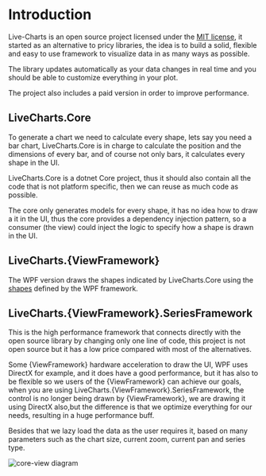 # Introduction

Live-Charts is an open source project licensed under the [MIT license](https://opensource.org/licenses/MIT), it started as an alternative to pricy libraries, the idea is to build a solid, flexible and easy to use framework to visualize data in as many ways as possible.

The library updates automatically as your data changes in real time and you should be able to customize everything in your plot.

The project also includes a paid version in order to improve performance.

## LiveCharts.Core

To generate a chart we need to calculate every shape, lets say you need a bar chart, LiveCharts.Core is in charge to calculate the position and the dimensions of every bar, and of course not only bars, it calculates every shape in the UI.

LiveCharts.Core is a dotnet Core project, thus it should also contain all the code that is not platform specific, then we can reuse as much code as possible.

The core only generates models for every shape, it has no idea how to draw a it in the UI, thus the core provides a dependency injection pattern, so a consumer (the view) could inject the logic to specify how a shape is drawn in the UI.

## LiveCharts.{ViewFramework}

The WPF version draws the shapes indicated by LiveCharts.Core using the [shapes](https://docs.microsoft.com/en-us/dotnet/framework/wpf/graphics-multimedia/shapes-and-basic-drawing-in-wpf-overview) defined by the WPF framework.

## LiveCharts.{ViewFramework}.SeriesFramework

This is the high performance framework that connects directly with the open source library by changing only one line of code, this project is not open source but it has a low price compared with most of the alternatives.

Some {ViewFramework} hardware acceleration to draw the UI, WPF uses DirectX for example, and it does have a good performance, but it has also to be flexible so we users of the {ViewFramework} can achieve our goals, when you are using LiveCharts.{ViewFramework}.SeriesFramework, the control is no longer being drawn by {ViewFramework}, we are drawing it using DirectX also,but the difference is that we optimize everything for our needs, resulting in a huge performance buff.

Besides that we lazy load the data as the user requires it, based on many parameters such as the chart size, current zoom, current pan and series type.

![core-view diagram](../appendix/core-view.png)